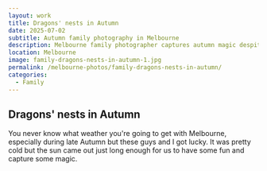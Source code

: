 ```yaml
---
layout: work
title: Dragons' nests in Autumn
date: 2025-07-02
subtitle: Autumn family photography in Melbourne
description: Melbourne family photographer captures autumn magic despite unpredictable weather. Natural family photography session with lucky sunshine and beautiful autumn colors.
location: Melbourne
image: family-dragons-nests-in-autumn-1.jpg
permalink: /melbourne-photos/family-dragons-nests-in-autumn/
categories:
  - Family
---
```


## Dragons' nests in Autumn

You never know what weather you're going to get with Melbourne, especially during late Autumn but these guys and I got lucky. It was pretty cold but the sun came out just long enough for us to have some fun and capture some magic.
